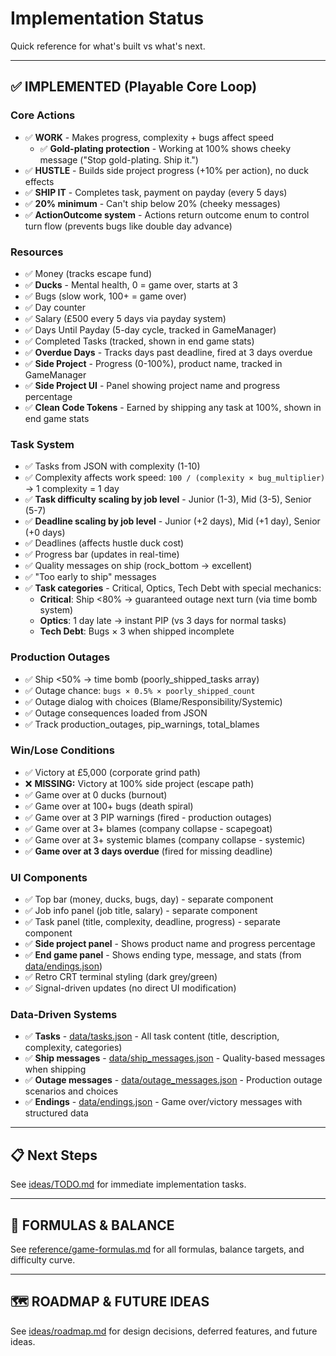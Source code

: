 # Implementation Status

Quick reference for what's built vs what's next.

---

## ✅ IMPLEMENTED (Playable Core Loop)

### Core Actions
- ✅ **WORK** - Makes progress, complexity + bugs affect speed
  - ✅ **Gold-plating protection** - Working at 100% shows cheeky message ("Stop gold-plating. Ship it.")
- ✅ **HUSTLE** - Builds side project progress (+10% per action), no duck effects
- ✅ **SHIP IT** - Completes task, payment on payday (every 5 days)
- ✅ **20% minimum** - Can't ship below 20% (cheeky messages)
- ✅ **ActionOutcome system** - Actions return outcome enum to control turn flow (prevents bugs like double day advance)

### Resources
- ✅ Money (tracks escape fund)
- ✅ **Ducks** - Mental health, 0 = game over, starts at 3
- ✅ Bugs (slow work, 100+ = game over)
- ✅ Day counter
- ✅ Salary (£500 every 5 days via payday system)
- ✅ Days Until Payday (5-day cycle, tracked in GameManager)
- ✅ Completed Tasks (tracked, shown in end game stats)
- ✅ **Overdue Days** - Tracks days past deadline, fired at 3 days overdue
- ✅ **Side Project** - Progress (0-100%), product name, tracked in GameManager
- ✅ **Side Project UI** - Panel showing project name and progress percentage
- ✅ **Clean Code Tokens** - Earned by shipping any task at 100%, shown in end game stats

### Task System
- ✅ Tasks from JSON with complexity (1-10)
- ✅ Complexity affects work speed: `100 / (complexity × bug_multiplier)` → 1 complexity = 1 day
- ✅ **Task difficulty scaling by job level** - Junior (1-3), Mid (3-5), Senior (5-7)
- ✅ **Deadline scaling by job level** - Junior (+2 days), Mid (+1 day), Senior (+0 days)
- ✅ Deadlines (affects hustle duck cost)
- ✅ Progress bar (updates in real-time)
- ✅ Quality messages on ship (rock_bottom → excellent)
- ✅ "Too early to ship" messages
- ✅ **Task categories** - Critical, Optics, Tech Debt with special mechanics:
  - **Critical**: Ship <80% → guaranteed outage next turn (via time bomb system)
  - **Optics**: 1 day late → instant PIP (vs 3 days for normal tasks)
  - **Tech Debt**: Bugs × 3 when shipped incomplete

### Production Outages
- ✅ Ship <50% → time bomb (poorly_shipped_tasks array)
- ✅ Outage chance: `bugs × 0.5% × poorly_shipped_count`
- ✅ Outage dialog with choices (Blame/Responsibility/Systemic)
- ✅ Outage consequences loaded from JSON
- ✅ Track production_outages, pip_warnings, total_blames

### Win/Lose Conditions
- ✅ Victory at £5,000 (corporate grind path)
- ❌ **MISSING:** Victory at 100% side project (escape path)
- ✅ Game over at 0 ducks (burnout)
- ✅ Game over at 100+ bugs (death spiral)
- ✅ Game over at 3 PIP warnings (fired - production outages)
- ✅ Game over at 3+ blames (company collapse - scapegoat)
- ✅ Game over at 3+ systemic blames (company collapse - systemic)
- ✅ **Game over at 3 days overdue** (fired for missing deadline)

### UI Components
- ✅ Top bar (money, ducks, bugs, day) - separate component
- ✅ Job info panel (job title, salary) - separate component
- ✅ Task panel (title, complexity, deadline, progress) - separate component
- ✅ **Side project panel** - Shows product name and progress percentage
- ✅ **End game panel** - Shows ending type, message, and stats (from [data/endings.json](../data/endings.json))
- ✅ Retro CRT terminal styling (dark grey/green)
- ✅ Signal-driven updates (no direct UI modification)

### Data-Driven Systems
- ✅ **Tasks** - [data/tasks.json](../data/tasks.json) - All task content (title, description, complexity, categories)
- ✅ **Ship messages** - [data/ship_messages.json](../data/ship_messages.json) - Quality-based messages when shipping
- ✅ **Outage messages** - [data/outage_messages.json](../data/outage_messages.json) - Production outage scenarios and choices
- ✅ **Endings** - [data/endings.json](../data/endings.json) - Game over/victory messages with structured data

---

## 📋 Next Steps

See [ideas/TODO.md](ideas/TODO.md) for immediate implementation tasks.

---

## 📐 FORMULAS & BALANCE

See [reference/game-formulas.md](reference/game-formulas.md) for all formulas, balance targets, and difficulty curve.

---

## 🗺️ ROADMAP & FUTURE IDEAS

See [ideas/roadmap.md](ideas/roadmap.md) for design decisions, deferred features, and future ideas.
